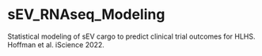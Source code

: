 # sEV_RNAseq_Modeling
Statistical modeling of sEV cargo to predict clinical trial outcomes for HLHS. Hoffman et al. iScience 2022.
